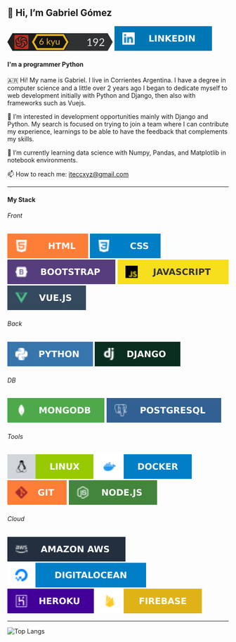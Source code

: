 ## 👋 Hi, I’m Gabriel Gómez

[<img src="./micro.svg" />][code]  [<img alt="iteccxzy | Linkedin" src="./LINKEDIN.svg"/>][linkedin]

#### I'm a programmer Python

🇦🇷 Hi! My name is Gabriel. I live in Corrientes Argentina. I have a degree in computer science and a little over 2 years ago I began to dedicate myself to web development initially with Python and Django, then also with frameworks such as Vuejs. 

👀 I’m interested in development opportunities mainly with Django and Python. My search is focused on trying to join a team where I can contribute my experience, learnings to be able to have the feedback that complements my skills.

🌱 I’m currently learning data science with Numpy, Pandas, and Matplotlib in notebook environments.

📫 How to reach me: iteccxyz@gmail.com

[linkedin]:https://www.linkedin.com/in/gabriel-gomez-dev/
[code]: https://www.codewars.com/users/itecc/

---

#### My Stack

###### Front 
<img src="./HTML.svg" /> <img src="./CSS.svg" /> <img src="./BOOTSTRAP.svg" /> <img src="./JAVASCRIPT.svg" /> <img src="./VUE.JS.svg" />
###### Back  
<img src="./PYTHON.svg" /> <img src="./DJANGO.svg" />
###### DB     
<img src="./MONGODB.svg" /> <img src="./POSTGRESQL.svg" />
###### Tools  
<img src="./LINUX.svg" /> <img src="./DOCKER.svg" /> <img src="./GIT.svg" /> <img src="./NODE.JS.svg" /> 
###### Cloud  
<img src="./AMAZON AWS.svg" /> <img src="./DIGITALOCEAN.svg" /> <img src="./HEROKU.svg" /> <img src="./FIREBASE.svg" /> 

---

![Top Langs](https://github-readme-stats.vercel.app/api/top-langs/?username=iteccxzy&theme=prussian&layout=compact)
